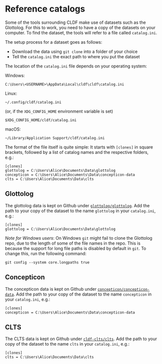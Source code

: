 # Reference catalogs

Some of the tools surrounding CLDF make use of datasets such as the Glottolog.
For this to work, you need to have a copy of the datasets on your computer.  To
find the dataset, the tools will refer to a file called `catalog.ini`.

The setup process for a dataset goes as follows:

 * Download the data using `git clone` into a folder of your choice
 * Tell the `catalog.ini` the exact path to where you put the dataset

The location of the `catalog.ini` file depends on your operating system:

Windows:

    C:\Users\<USERNAME>\AppData\Local\cldf\cldf\catalog.ini

Linux:

    ~/.config/cldf/catalog.ini

(or, if the `XDG_CONFIG_HOME` environment variable is set)

    $XDG_CONFIG_HOME/cldf/catalog.ini

macOS:

    ~/Library/Application Support/cldf/catalog.ini

The format of the file itself is quite simple:  It starts with `[clones]` in
square brackets, followed by a list of catalog names and the respective folders,
e.g.:

    [clones]
    glottolog = C:\Users\Alice\Documents\Data\glottolog
    concepticon = C:\Users\Alice\Documents\Data\concepticon-data
    clts = C:\Users\Alice\Documents\Data\clts

## Glottolog

The glottolog data is kept on Github under [`glottolog/glottolog`][glottolog].
Add the path to your copy of the dataset to the name `glottolog` in your
`catalog.ini`, e.g.:

    [clones]
    glottolog = C:\Users\Alice\Documents\Data\glottolog

*Note for Windows users*:
On Windows `git` might fail to clone the Glottolog repo, due to the length of
some of the file names in the repo.  This is because the support for long file
paths is disabled by default in `git`.  To change this, run the following
command:

    git config --system core.longpaths true

[glottolog]: https://github.com/glottolog/glottolog

## Concepticon

The concepticon data is kept on Github under
[`concepticon/concepticon-data`][concepticon].  Add the path to your copy of the
dataset to the name `concepticon` in your `catalog.ini`, e.g.:

    [clones]
    concepticon = C:\Users\Alice\Documents\Data\concepticon-data

[concepticon]: https://github.com/concepticon/concepticon-data

## CLTS

The CLTS data is kept on Github under [`cldf-clts/clts`][clts].
Add the path to your copy of the dataset to the name `clts` in your
`catalog.ini`, e.g.:

    [clones]
    clts = C:\Users\Alice\Documents\Data\clts

[clts]: https://github.com/cldf-clts/clts
